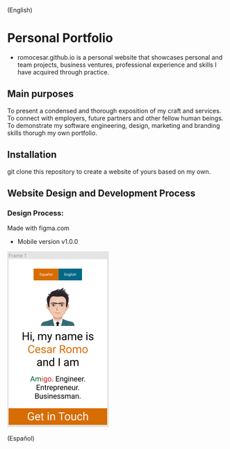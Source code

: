 (English)
# Personal Portfolio
- romocesar.github.io is a personal website that showcases personal and team projects, business ventures, professional experience and skills I have acquired through practice.

## Main purposes

To present a condensed and thorough exposition of my craft and services.
To connect with employers, future partners and other fellow human beings.
To demonstrate my software engineering, design, marketing and branding skills thorugh my own portfolio.

## Installation

git clone this repository to create a website of yours based on my own.

## Website Design and Development Process

### Design Process:
Made with figma.com

- Mobile version v1.0.0

![Mobile Frame #1](design/Mobile_F1.PNG)

(Español)

